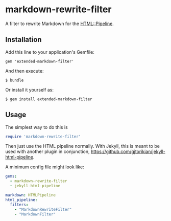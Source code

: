 # markdown-rewrite-filter

A filter to rewrite Markdown for the [HTML::Pipeline](https://github.com/jch/html-pipeline).

## Installation

Add this line to your application's Gemfile:

    gem 'extended-markdown-filter'

And then execute:

    $ bundle

Or install it yourself as:

    $ gem install extended-markdown-filter

## Usage

The simplest way to do this is

``` ruby
require 'markdown-rewrite-filter'
```

Then just use the HTML pipeline normally. With Jekyll, this is meant to be used with another plugin in conjunction, https://github.com/gjtorikian/jekyll-html-pipeline.

A minimum config file might look like:
``` yaml
gems:
  - markdown-rewrite-filter
  - jekyll-html-pipeline

markdown: HTMLPipeline
html_pipeline:
  filters:
    - "MarkdownRewriteFilter"
    - "MarkdownFilter"
```
